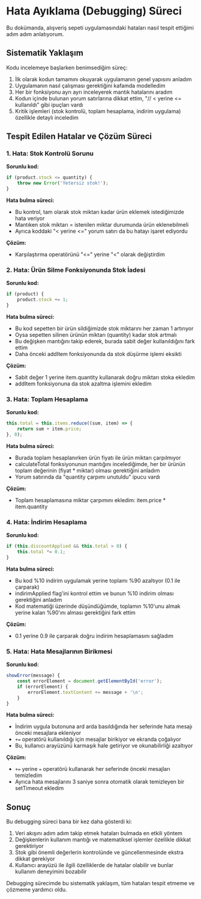 # Hata Ayıklama (Debugging) Süreci

Bu dokümanda, alışveriş sepeti uygulamasındaki hataları nasıl tespit ettiğimi adım adım anlatıyorum.

## Sistematik Yaklaşım

Kodu incelemeye başlarken benimsediğim süreç:

1. İlk olarak kodun tamamını okuyarak uygulamanın genel yapısını anladım
2. Uygulamanın nasıl çalışması gerektiğini kafamda modelledim
3. Her bir fonksiyonu ayrı ayrı inceleyerek mantık hatalarını aradım
4. Kodun içinde bulunan yorum satırlarına dikkat ettim, "// < yerine <= kullanıldı" gibi ipuçları vardı
5. Kritik işlemleri (stok kontrolü, toplam hesaplama, indirim uygulama) özellikle detaylı inceledim

## Tespit Edilen Hatalar ve Çözüm Süreci

### 1. Hata: Stok Kontrolü Sorunu

**Sorunlu kod:**
```javascript
if (product.stock <= quantity) {
    throw new Error('Yetersiz stok!');
}
```

**Hata bulma süreci:**
- Bu kontrol, tam olarak stok miktarı kadar ürün eklemek istediğimizde hata veriyor
- Mantıken stok miktarı = istenilen miktar durumunda ürün eklenebilmeli
- Ayrıca koddaki "< yerine <=" yorum satırı da bu hatayı işaret ediyordu

**Çözüm:**
- Karşılaştırma operatörünü "<=" yerine "<" olarak değiştirdim

### 2. Hata: Ürün Silme Fonksiyonunda Stok İadesi

**Sorunlu kod:**
```javascript
if (product) {
    product.stock += 1;
}
```

**Hata bulma süreci:**
- Bu kod sepetten bir ürün sildiğimizde stok miktarını her zaman 1 artırıyor
- Oysa sepetten silinen ürünün miktarı (quantity) kadar stok artmalı
- Bu değişken mantığını takip ederek, burada sabit değer kullanıldığını fark ettim
- Daha önceki addItem fonksiyonunda da stok düşürme işlemi eksikti

**Çözüm:**
- Sabit değer 1 yerine item.quantity kullanarak doğru miktarı stoka ekledim
- addItem fonksiyonuna da stok azaltma işlemini ekledim

### 3. Hata: Toplam Hesaplama

**Sorunlu kod:**
```javascript
this.total = this.items.reduce((sum, item) => {
    return sum + item.price;
}, 0);
```

**Hata bulma süreci:**
- Burada toplam hesaplanırken ürün fiyatı ile ürün miktarı çarpılmıyor
- calculateTotal fonksiyonunun mantığını incelediğimde, her bir ürünün toplam değerinin (fiyat * miktar) olması gerektiğini anladım
- Yorum satırında da "quantity çarpımı unutuldu" ipucu vardı

**Çözüm:**
- Toplam hesaplamasına miktar çarpımını ekledim: item.price * item.quantity

### 4. Hata: İndirim Hesaplama

**Sorunlu kod:**
```javascript
if (this.discountApplied && this.total > 0) {
    this.total *= 0.1;
}
```

**Hata bulma süreci:**
- Bu kod %10 indirim uygulamak yerine toplamı %90 azaltıyor (0.1 ile çarparak)
- indirimApplied flag'ini kontrol ettim ve bunun %10 indirim olması gerektiğini anladım
- Kod matematiği üzerinde düşündüğümde, toplamın %10'unu almak yerine kalan %90'ını alması gerektiğini fark ettim

**Çözüm:**
- 0.1 yerine 0.9 ile çarparak doğru indirim hesaplamasını sağladım

### 5. Hata: Hata Mesajlarının Birikmesi

**Sorunlu kod:**
```javascript
showError(message) {
    const errorElement = document.getElementById('error');
    if (errorElement) {
        errorElement.textContent += message + '\n';
    }
}
```

**Hata bulma süreci:**
- İndirim uygula butonuna ard arda basıldığında her seferinde hata mesajı önceki mesajlara ekleniyor
- `+=` operatörü kullanıldığı için mesajlar birikiyor ve ekranda çoğalıyor
- Bu, kullanıcı arayüzünü karmaşık hale getiriyor ve okunabilirliği azaltıyor

**Çözüm:**
- `+=` yerine `=` operatörü kullanarak her seferinde önceki mesajları temizledim
- Ayrıca hata mesajlarını 3 saniye sonra otomatik olarak temizleyen bir setTimeout ekledim

## Sonuç

Bu debugging süreci bana bir kez daha gösterdi ki:

1. Veri akışını adım adım takip etmek hataları bulmada en etkili yöntem
2. Değişkenlerin kullanım mantığı ve matematiksel işlemler özellikle dikkat gerektiriyor
3. Stok gibi önemli değerlerin kontrolünde ve güncellenmesinde ekstra dikkat gerekiyor
4. Kullanıcı arayüzü ile ilgili özelliklerde de hatalar olabilir ve bunlar kullanım deneyimini bozabilir

Debugging sürecimde bu sistematik yaklaşım, tüm hataları tespit etmeme ve çözmeme yardımcı oldu.
